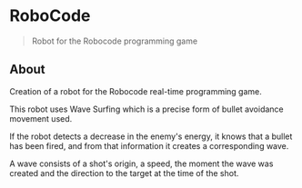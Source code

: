# RoboCode
> Robot for the Robocode programming game

## About
Creation of a robot for the Robocode real-time programming game.

This robot uses Wave Surfing which is a precise form of bullet avoidance movement used.

If the robot detects a decrease in the enemy's energy, it knows that a bullet has been fired, and from that information it creates a corresponding wave.

A wave consists of a shot's origin, a speed, the moment the wave was created and the direction to the target at the time of the shot. 
